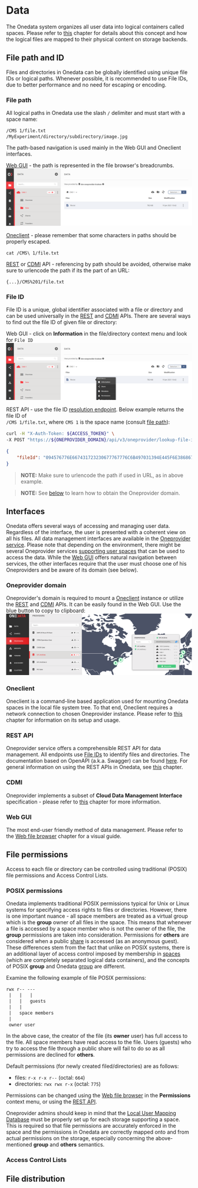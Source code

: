 # Data
<!-- This file is referenced at least one time as "data.md" -->

The Onedata system organizes all user data into logical containers called spaces. 
Please refer to [this](spaces.md) chapter for details about this concept and how 
the logical files are mapped to their physical content on storage backends.
 
 
## File path and ID
<!-- This header is referenced at least one time as "#file-path-and-id" -->

Files and directories in Onedata can be globally identified using unique file 
IDs or logical paths. Whenever possible, it is recommended to use File IDs, 
due to better performance and no need for escaping or encoding.

### File path
<!-- This header is referenced at least one time as "#file-paths" -->

All logical paths in Onedata use the slash `/` delimiter and must start with a
space name:
```
/CMS 1/file.txt
/MyExperiment/directory/subdirectory/image.jpg
```

The path-based navigation is used mainly in the Web GUI and Oneclient interfaces.

[Web GUI](#web-gui) - the path is represented in the file browser's breadcrumbs.  
![image](../../images/user-guide/data/file-gui.png)

[Oneclient](#oneclient) - please remember that some characters in paths should be properly escaped.
```
cat /CMS\ 1/file.txt
```        

[REST](#rest-api) or [CDMI](#cdmi) API - referencing by path should be avoided, 
otherwise make sure to urlencode the path if its the part of an URL:
```
{...}/CMS%201/file.txt
```        

### File ID
<!-- This header is referenced at least one time as "#file-id" -->

File ID is a unique, global identifier associated with a file or directory and
can be used universally in the [REST](#rest-api) and [CDMI](#cdmi) APIs.
There are several ways to find out the file ID of given file or directory:

Web GUI - click on **Information** in the file/directory context menu and look 
for `File ID`
![image](../../images/user-guide/data/file-information-gui.png)

REST API - use the file ID 
[resolution endpoint](https://onedata.org/#/home/api/stable/oneprovider?anchor=operation/lookup_file_id). 
Below example returns the file ID of <br />`/CMS 1/file.txt`, where `CMS 1` is the space name 
(consult [file path](#file-path)):
```bash
curl -H "X-Auth-Token: ${ACCESS_TOKEN}" \
-X POST "https://${ONEPROVIDER_DOMAIN}/api/v3/oneprovider/lookup-file-id/CMS%201/file.txt"
```
```json 
{
    "fileId": "094576776E667431723230677767776C6B497031394E445F6E3868677873..."
}
```
>**NOTE:** Make sure to urlencode the path if used in URL, as in above example.

>**NOTE:** See [below](#oneprovider-domain) to learn how to obtain the Oneprovider domain.


## Interfaces
Onedata offers several ways of accessing and managing user data. Regardless of 
the interface, the user is presented with a coherent view on all his files. All
data management interfaces are available in the [Oneprovider service](../intro.md#architecture).
Please note that depending on the environment, there might be several 
Oneprovider services [supporting user spaces](spaces.md#space-support) that can
be used to access the data. While the [Web GUI](#web-gui) offers natural navigation
between services, the other interfaces require that the user must choose one of 
his Oneproviders and be aware of its domain (see below).

### Oneprovider domain
Oneprovider's domain is required to mount a [Oneclient](#oneclient) instance or
utilize the [REST](#rest-api) and [CDMI](#cdmi) APIs. It can be easily found in the Web GUI. 
Use the blue button to copy to clipboard:
![image](../../images/user-guide/data/provider-domain.png)

### Oneclient
Oneclient is a command-line based application used for mounting Onedata spaces
in the local file system tree. To that end, Oneclient requires a network 
connection to chosen Oneprovider instance. Please refer to [this](oneclient.md) 
chapter for information on its setup and usage.

### REST API
Oneprovider service offers a comprehensible REST API for data management. All
endpoints use [File IDs](#file-id) to identify files and directories. The documentation
based on OpenAPI (a.k.a. Swagger) can be found [here](https://onedata.org/#/home/api/stable/oneprovider).
For general information on using the REST APIs in Onedata, see [this](rest-api.md) chapter.

### CDMI
Oneprovider implements a subset of **Cloud Data Management Interface**
specification - please refer to [this](cdmi.md) chapter for more information.

### Web GUI
The most end-user friendly method of data management. Please refer to the
[Web file browser](web-file-browser.md) chapter for a visual guide.


## File permissions
Access to each file or directory can be controlled using traditional (POSIX) 
file permissions and Access Control Lists.

### POSIX permissions
<!-- This header is referenced at least one time as "#posix-permissions" -->

Onedata implements traditional POSIX permissions typical for Unix or Linux
systems for specifying access rights to files or directories. However, there
is one important nuance - all space members are treated as a virtual group which
is the **group** owner of all files in the space. This means that whenever a 
file is accessed by a space member who is not the owner of the file, the 
**group** permissions are taken into consideration. Permissions for **others** 
are considered when a public [share](shares.md) is accessed (as an anonymous 
guest). These differences stem from the fact that unlike on POSIX systems, there
is an additional layer of access control imposed by membership in 
[spaces](spaces.md) (which are completely separated logical data containers), 
and the concepts of POSIX **group** and Onedata [group](groups.md) are different. 

Examine the following example of file POSIX permissions:

    rwx r-- ---
     |   |   |
     |   |   guests
     |   |
     |   space members
     |
     owner user
     
In the above case, the creator of the file (its **owner** user) has full access 
to the file. All space members have read access to the file. Users (guests) who 
try to access the file through a public share will fail to do so as all 
permissions are declined for **others**.

Default permissions (for newly created filed/directories) are as follows:
* files: `r-x r-x r--` (octal: `664`)
* directories: `rwx rwx r-x` (octal: `775`)

Permissions can be changed using the [Web file browser](web-file-browser.md) in
the **Permissions** context menu, or using the 
[REST API](https://onedata.org/#/home/api/stable/oneprovider?anchor=operation/set_attr).

Oneprovider admins should keep in mind that the 
[Local User Mapping Database](../admin-guide/oneprovider/configuration/luma.md)
must be properly set up for each storage supporting a space. This is required so 
that file permissions are accurately enforced in the space and the permissions in 
Onedata are correctly mapped onto and from actual permissions on the storage,
especially concerning the above-mentioned **group** and **others** semantics.


### Access Control Lists
<!-- TODO: VFS-7218 write me -->
<!-- This header is referenced at least one time as "#access-control-lists" -->

## File distribution 
<!-- link to replication & migration -->

